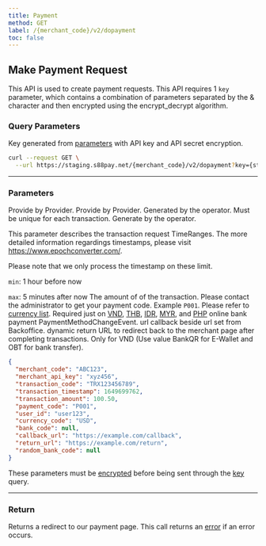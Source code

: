 ```yaml
---
title: Payment
method: GET
label: /{merchant_code}/v2/dopayment
toc: false
---
```


<x-row>
<x-col class="lg:max-w-lg">

## Make Payment Request

This API is used to create payment requests. This API requires 1 `key` parameter, which contains a combination of parameters separated by the & character and then encrypted using the encrypt_decrypt algorithm.

### Query Parameters

<x-properties>
  <x-property name="key" type="string" required>
  
  Key generated from [parameters](#parameters) with API key and API secret encryption.
  </x-property>
</x-properties>

</x-col>
<x-col sticky>

```bash title="response"
curl --request GET \
  --url https://staging.s88pay.net/{merchant_code}/v2/dopayment?key={string}
```

</x-col>
</x-row>

---

<x-row>
<x-col class="lg:max-w-lg">

### Parameters

<x-properties>
  <x-property name="merchant_code" type="string" required>
    Provide by Provider.
  </x-property>
  <x-property name="merchant_api_key" type="string" required>
    Provide by Provider.
  </x-property>
  <x-property name="transaction_code" type="string" required>
    Generated by the operator. Must be unique for each transaction.
  </x-property>
  <x-property name="transaction_timestamp" type="integer" required>
  Generate by the operator. 
  
  This parameter describes the transaction request
  TimeRanges. The more detailed information regardings timestamps, please visit https://www.epochconverter.com/.

  Please note that we only process the timestamp on these limit.

  `min`: 1 hour before now

  `max`: 5 minutes after now
  </x-property>
  <x-property name="transaction_amount" type="double" required>
    The amount of of the transaction.
  </x-property>
  <x-property name="payment_code" type="string" required>
    Please contact the administrator to get your payment code. Example `P001`. 
  </x-property>
  <x-property name="user_id" type="string" required>
  </x-property>
  <x-property name="currency_code" type="string" required>
    Please refer to [currency list](/resources/currency).
  </x-property>
  <x-property name="bank_code" type="double">
    Required just on [VND](/resources/bank/vnd), [THB](/resources/bank/thb), [IDR](/resources/bank/idr), [MYR](/resources/bank/myr), and [PHP](/resources/bank/php) online bank payment PaymentMethodChangeEvent.
  </x-property>
  <x-property name="callback_url" type="string">
    url callback beside url set from Backoffice.
  </x-property>
  <x-property name="return_url" type="string">
    dynamic return URL to redirect back to the merchant page after completing transactions.
  </x-property>
  <x-property name="random_bank_code" type="string">
    Only for VND (Use value BankQR for E-Wallet and OBT for bank transfer).
  </x-property>
</x-properties>

</x-col>
<x-col sticky>

```json
{
  "merchant_code": "ABC123",
  "merchant_api_key": "xyz456",
  "transaction_code": "TRX123456789",
  "transaction_timestamp": 1649699762,
  "transaction_amount": 100.50,
  "payment_code": "P001",
  "user_id": "user123",
  "currency_code": "USD",
  "bank_code": null,
  "callback_url": "https://example.com/callback",
  "return_url": "https://example.com/return",
  "random_bank_code": null
}
```
These parameters must be [encrypted](/api/authentication) before being sent through the [key](#query-parameters) query.

</x-col>
</x-row>

---

<x-row>
<x-col>

### Return

Returns a redirect to our payment page. This call returns an [error](/api/errors) if an error occurs.
</x-col>
</x-row>